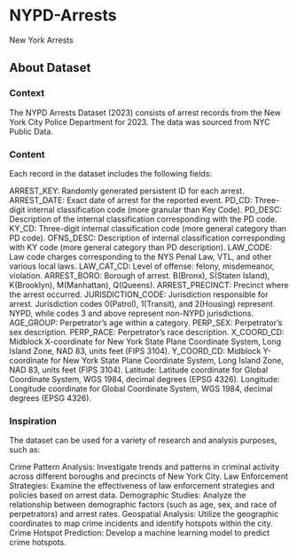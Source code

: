 # NYPD-Arrests
New York Arrests

## About Dataset
### Context
The NYPD Arrests Dataset (2023) consists of arrest records from the New York City Police Department for 2023. The data was sourced from NYC Public Data.

### Content
Each record in the dataset includes the following fields:

ARREST_KEY: Randomly generated persistent ID for each arrest.
ARREST_DATE: Exact date of arrest for the reported event.
PD_CD: Three-digit internal classification code (more granular than Key Code).
PD_DESC: Description of the internal classification corresponding with the PD code.
KY_CD: Three-digit internal classification code (more general category than PD code).
OFNS_DESC: Description of internal classification corresponding with KY code (more general category than PD description).
LAW_CODE: Law code charges corresponding to the NYS Penal Law, VTL, and other various local laws.
LAW_CAT_CD: Level of offense: felony, misdemeanor, violation.
ARREST_BORO: Borough of arrest. B(Bronx), S(Staten Island), K(Brooklyn), M(Manhattan), Q(Queens).
ARREST_PRECINCT: Precinct where the arrest occurred.
JURISDICTION_CODE: Jurisdiction responsible for arrest. Jurisdiction codes 0(Patrol), 1(Transit), and 2(Housing) represent NYPD, while codes 3 and above represent non-NYPD jurisdictions.
AGE_GROUP: Perpetrator’s age within a category.
PERP_SEX: Perpetrator’s sex description.
PERP_RACE: Perpetrator’s race description.
X_COORD_CD: Midblock X-coordinate for New York State Plane Coordinate System, Long Island Zone, NAD 83, units feet (FIPS 3104).
Y_COORD_CD: Midblock Y-coordinate for New York State Plane Coordinate System, Long Island Zone, NAD 83, units feet (FIPS 3104).
Latitude: Latitude coordinate for Global Coordinate System, WGS 1984, decimal degrees (EPSG 4326).
Longitude: Longitude coordinate for Global Coordinate System, WGS 1984, decimal degrees (EPSG 4326).

### Inspiration
The dataset can be used for a variety of research and analysis purposes, such as:

Crime Pattern Analysis: Investigate trends and patterns in criminal activity across different boroughs and precincts of New York City.
Law Enforcement Strategies: Examine the effectiveness of law enforcement strategies and policies based on arrest data.
Demographic Studies: Analyze the relationship between demographic factors (such as age, sex, and race of perpetrators) and arrest rates.
Geospatial Analysis: Utilize the geographic coordinates to map crime incidents and identify hotspots within the city.
Crime Hotspot Prediction: Develop a machine learning model to predict crime hotspots.
